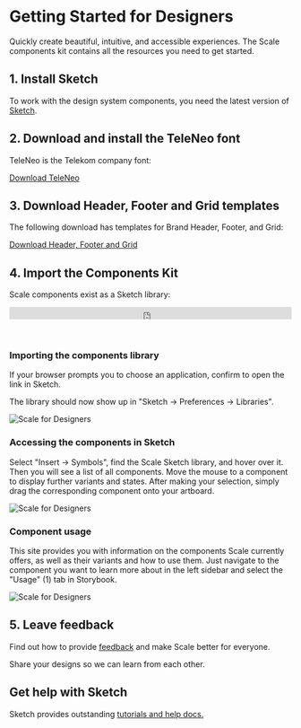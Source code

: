 # Getting Started for Designers

Quickly create beautiful, intuitive, and accessible experiences. The Scale components kit contains all the resources you need to get started.

## 1. Install Sketch

To work with the design system components, you need the latest version of [Sketch](https://www.sketch.com/).

## 2. Download and install the TeleNeo font

TeleNeo is the Telekom company font:

[Download TeleNeo](https://www.brand-design.telekom.com/asset/font-0-teleneo/)

## 3. Download Header, Footer and Grid templates

The following download has templates for Brand Header, Footer, and Grid:

[Download Header, Footer and Grid](https://www.brand-design.telekom.com/asset/web-component-kit-0-sketch-library-mit-header-footer--gestaltungsraster/)

## 4. Import the Components Kit

Scale components exist as a Sketch library:

<iframe src="https://www.brand-design.telekom.com/?tx_bdrss_sketchlibraryiframe[show]=1&no_cache=1"
name="SketchLibrary"
style="border: none;"
frameborder="0" marginheight="0px" marginwidth="0px" height="22px" width="100%">
</iframe>

&nbsp;

### Importing the components library

If your browser prompts you to choose an application, confirm to open the link in Sketch.

The library should now show up in "Sketch → Preferences → Libraries".

![Scale for Designers](assets/1_setup/2_scale-for-designers/preferences.png)

### Accessing the components in Sketch

Select "Insert → Symbols", find the Scale Sketch library, and hover over it. Then you will see a list of all components. Move the mouse to a component to display further variants and states. After making your selection, simply drag the corresponding component onto your artboard.

![Scale for Designers](assets/1_setup/2_scale-for-designers/insert.png)

### Component usage

This site provides you with information on the components Scale currently offers, as well as their variants and how to use them.
Just navigate to the component you want to learn more about in the left sidebar and select the "Usage" (1) tab in Storybook.

![Scale for Designers](assets/1_setup/2_scale-for-designers/storybook-Usage-tab.png)

## 5. Leave feedback

Find out how to provide [feedback](./?path=/story/contact-your-feedback--page) and make Scale better for everyone.

Share your designs so we can learn from each other.

## Get help with Sketch

Sketch provides outstanding [tutorials and help docs.](https://www.sketch.com/docs/)
